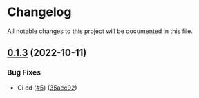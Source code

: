 # Changelog

All notable changes to this project will be documented in this file.

## [0.1.3](https://github.com/mattyait/terraform-aws-network-firewall/compare/v0.1.2...v0.1.3) (2022-10-11)


### Bug Fixes

* Ci cd ([#5](https://github.com/mattyait/terraform-aws-network-firewall/issues/5)) ([35aec92](https://github.com/mattyait/terraform-aws-network-firewall/commit/35aec924f0781262fb3b6201ef3279f1b79e1cb7))
